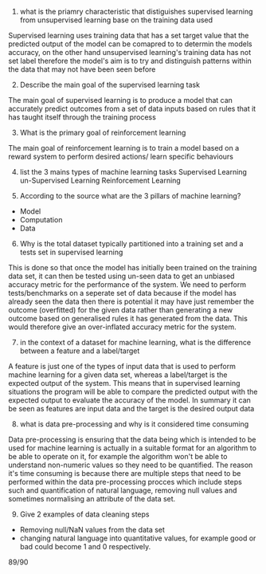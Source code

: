 1. what is the priamry characteristic that distiguishes supervised learning from unsupervised learning base on the training data used

Supervised learning uses training data that has a set target value that the predicted output of the model can be comapred to to determin the models accuracy, on the other hand unsupervised learning's training data has not set label therefore the model's aim is to try and distinguish patterns within the data that may not have been seen before

2. Describe the main goal of the supervised learning task

The main goal of supervised learning is to produce a model that can accurately predict outcomes from a set of data inputs based on rules that it has taught itself through the training process

3. What is the primary goal of reinforcement learning

The main goal of reinforcement learning is to train a model based on a reward system to perform desired actions/ learn specific behaviours

4. list the 3 mains types of machine learning tasks
Supervised Learning
un-Supervised Learning
Reinforcement Learning

5. According to the source what are the 3 pillars of machine learning? 
- Model
- Computation
- Data

6. Why is the total dataset typically partitioned into a training set and a tests set in supervised learning

This is done so that once the model has initially been trained on the training data set, it can then be tested using un-seen data to get an unbiased accuracy metric for the performance of the system. We need to perform tests/benchmarks on a seperate set of data because if the model has already seen the data then there is potential it may have just remember the outcome (overfitted) for the given data rather than generating a new outcome based on generalised rules it has generated from the data. This would therefore give an over-inflated accuracy metric for the system.

7. in the context of a dataset for machine learning, what is the difference between a feature and a label/target

A feature is just one of the types of input data that is used to perform machine learning for a given data set, whereas a label/target is the expected output of the system. This means that in supervised learning situations the program will be able to compare the predicted output with the expected output to evaluate the accuracy of the model. In summary it can be seen as features are input data and the target is the desired output data

8. what is data pre-processing and why is it considered time consuming

Data pre-processing is ensuring that the data being which is intended to be used for machine learning is actually in a suitable format for an algorithm to be able to operate on it, for example the algorithm won't be able to understand non-numeric values so they need to be quantified. The reason it's time consuming is because there are multiple steps that need to be performed within the data pre-processing procces which include steps such and quantification of natural language, removing null values and sometimes normalising an attribute of the data set.

9. Give 2 examples of data cleaning steps

- Removing null/NaN values from the data set
- changing natural language into quantitative values, for example good or bad could become 1 and 0 respectively.

89/90